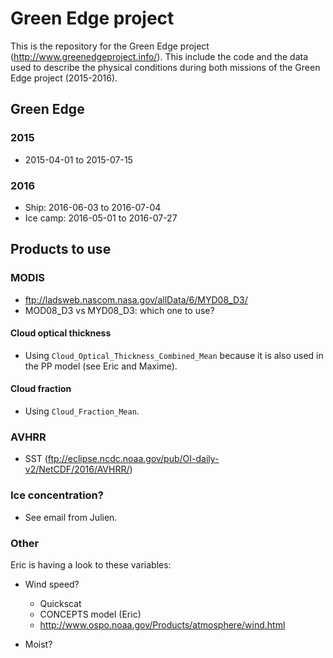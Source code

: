 # Green Edge project

This is the repository for the Green Edge project (http://www.greenedgeproject.info/). This include the code and the data used to describe the physical conditions during both missions of the Green Edge project (2015-2016).

## Green Edge

### 2015

- 2015-04-01 to 2015-07-15

### 2016

- Ship: 2016-06-03 to 2016-07-04
- Ice camp: 2016-05-01 to 2016-07-27

## Products to use

### MODIS

- ftp://ladsweb.nascom.nasa.gov/allData/6/MYD08_D3/
- MOD08_D3 vs MYD08_D3: which one to use?

#### Cloud optical thickness

- Using `Cloud_Optical_Thickness_Combined_Mean` because it is also used in the PP model (see Eric and Maxime).

#### Cloud fraction

- Using `Cloud_Fraction_Mean`.

### AVHRR

- SST (ftp://eclipse.ncdc.noaa.gov/pub/OI-daily-v2/NetCDF/2016/AVHRR/)

### Ice concentration?

- See email from Julien.

### Other

Eric is having a look to these variables:

- Wind speed?
  - Quickscat
  - CONCEPTS model (Eric)
  - http://www.ospo.noaa.gov/Products/atmosphere/wind.html

- Moist?
